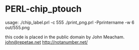 # PERL-chip_ptouch

usage:
./chip_label.prl -c 555
./print_png.prl -Pprintername -w 6 out/555.png

this code is placed in the public domain by John Meacham.
john@repetae.net  http://notanumber.net/
